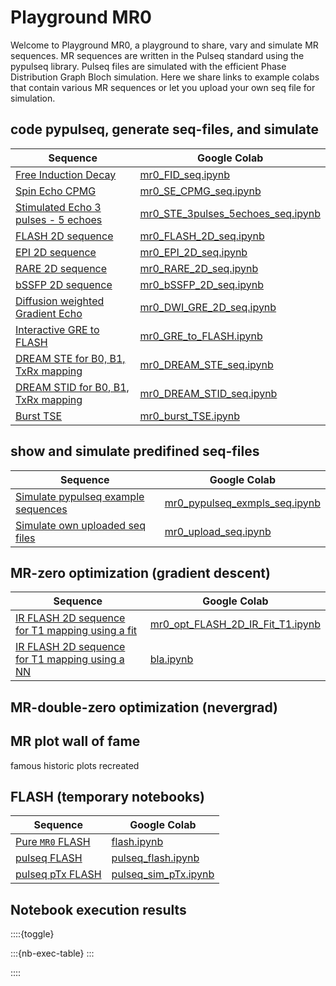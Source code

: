 # Playground MR0

Welcome to Playground MR0, a playground to share, vary and simulate MR sequences.
MR sequences are written in the Pulseq standard using the pypulseq library.
Pulseq files are simulated with the efficient Phase Distribution Graph Bloch simulation.
Here we share links to example colabs that contain various MR sequences or let you upload your own seq file for simulation.


## code pypulseq, generate seq-files, and simulate

| Sequence | Google Colab |
| -------- | ------------ |
| [Free Induction Decay](FID_seq) | [mr0_FID_seq.ipynb](https://colab.research.google.com/github/MRsources/MRzero-Core/blob/main/documentation/playground_mr0/mr0_FID_seq.ipynb) |
| [Spin Echo CPMG](SE_CPMG_seq) | [mr0_SE_CPMG_seq.ipynb](https://colab.research.google.com/github/MRsources/MRzero-Core/blob/main/documentation/playground_mr0/mr0_SE_CPMG_seq.ipynb) |
| [Stimulated Echo 3 pulses - 5 echoes](STE_3pulses_5echoes_seq) | [mr0_STE_3pulses_5echoes_seq.ipynb](https://colab.research.google.com/github/MRsources/MRzero-Core/blob/main/documentation/playground_mr0/mr0_STE_3pulses_5echoes_seq.ipynb) |
| [FLASH 2D sequence](FLASH_2D_seq) | [mr0_FLASH_2D_seq.ipynb](https://colab.research.google.com/github/MRsources/MRzero-Core/blob/main/documentation/playground_mr0/mr0_FLASH_2D_seq.ipynb) |
| [EPI 2D sequence](EPI_2D_seq) | [mr0_EPI_2D_seq.ipynb](https://colab.research.google.com/github/MRsources/MRzero-Core/blob/main/documentation/playground_mr0/mr0_EPI_2D_seq.ipynb) |
| [RARE 2D sequence](RARE_2D_seq) | [mr0_RARE_2D_seq.ipynb](https://colab.research.google.com/github/MRsources/MRzero-Core/blob/main/documentation/playground_mr0/mr0_RARE_2D_seq.ipynb) |
| [bSSFP 2D sequence](bSSFP_2D_seq) | [mr0_bSSFP_2D_seq.ipynb](https://colab.research.google.com/github/MRsources/MRzero-Core/blob/main/documentation/playground_mr0/mr0_bSSFP_2D_seq.ipynb) |
| [Diffusion weighted Gradient Echo](DWI_GRE_2D_seq) | [mr0_DWI_GRE_2D_seq.ipynb](https://colab.research.google.com/github/MRsources/MRzero-Core/blob/main/documentation/playground_mr0/mr0_DWI_GRE_2D_seq.ipynb) |
| [Interactive GRE to FLASH](GRE2FLASH_seq) | [mr0_GRE_to_FLASH.ipynb](https://colab.research.google.com/github/MRsources/MRzero-Core/blob/main/documentation/playground_mr0/mr0_GRE_to_FLASH.ipynb) |
| [DREAM STE for B0, B1, TxRx mapping](DREAM_STE_seq) | [mr0_DREAM_STE_seq.ipynb](https://colab.research.google.com/github/MRsources/MRzero-Core/blob/main/documentation/playground_mr0/mr0_DREAM_STE_seq.ipynb) |
| [DREAM STID for B0, B1, TxRx mapping](DREAM_STID_seq) | [mr0_DREAM_STID_seq.ipynb](https://colab.research.google.com/github/MRsources/MRzero-Core/blob/main/documentation/playground_mr0/mr0_DREAM_STID_seq.ipynb) |
| [Burst TSE](burst_TSE_seq) | [mr0_burst_TSE.ipynb](https://colab.research.google.com/github/MRsources/MRzero-Core/blob/main/documentation/playground_mr0/mr0_burst_TSE.ipynb) |


## show and simulate predifined seq-files

| Sequence | Google Colab |
| -------- | ------------ |
| [Simulate pypulseq example sequences](mr0_pypulseq_example) | [mr0_pypulseq_exmpls_seq.ipynb](https://colab.research.google.com/github/MRsources/MRzero-Core/blob/main/documentation/playground_mr0/mr0_pypulseq_exmpls_seq.ipynb) |
| [Simulate own uploaded seq files](mr0_upload_seq) | [mr0_upload_seq.ipynb](https://colab.research.google.com/github/MRsources/MRzero-Core/blob/main/documentation/playground_mr0/mr0_upload_seq.ipynb) |


## MR-zero optimization (gradient descent)

| Sequence | Google Colab |
| -------- | ------------ |
| [IR FLASH 2D sequence for T1 mapping using a fit](IR_FLASH_fit) | [mr0_opt_FLASH_2D_IR_Fit_T1.ipynb](https://colab.research.google.com/github/MRsources/MRzero-Core/blob/main/documentation/playground_mr0/mr0_opt_FLASH_2D_IR_Fit_T1.ipynb) |
| [IR FLASH 2D sequence for T1 mapping using a NN](link) | [bla.ipynb](colab.com/...) |


## MR-double-zero optimization (nevergrad)


## MR plot wall of fame

famous historic plots recreated


## FLASH (temporary notebooks)

| Sequence | Google Colab |
| -------- | ------------ |
| [Pure `MR0` FLASH](flash) | [flash.ipynb](https://colab.research.google.com/github/MRsources/MRzero-Core/blob/main/documentation/examples/flash.ipynb) |
| [pulseq FLASH](pulseq_flash) | [pulseq_flash.ipynb](https://colab.research.google.com/github/MRsources/MRzero-Core/blob/main/documentation/examples/pulseq_flash.ipynb) |
| [pulseq pTx FLASH](pulseq_pTx) | [pulseq_sim_pTx.ipynb](https://colab.research.google.com/github/MRsources/MRzero-Core/blob/main/documentation/examples/pulseq_sim_pTx.ipynb) |


## Notebook execution results

::::{toggle}

:::{nb-exec-table}
:::

::::
